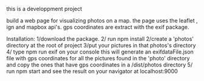 this is a developpment project

build a web page for visualizing photos on a map. the page uses the leaflet , ign and mapbox api's.
gps coordinates are extract with the exif package.

Installation:
1/download the package.
2/ run npm install
2/create a 'photos' directory at the root of project
3/put your pictures in that photos's directory
4/ type npm run exif on your console this will generate an exifdataFile.json file with gps coordinates for all the pictures found in the 'photo' directory and copy the ones that have gps coordinates in a /dist/photos directory
5/ run npm start and see the result on your navigator at localhost:9000


